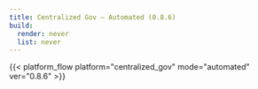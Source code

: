 ```yaml
---
title: Centralized Gov – Automated (0.8.6)
build:
  render: never
  list: never
---
```


{{< platform_flow platform="centralized_gov" mode="automated" ver="0.8.6" >}}